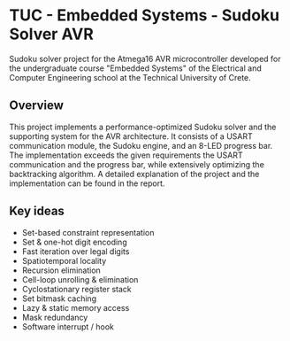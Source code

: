 # TUC - Embedded Systems - Sudoku Solver AVR
Sudoku solver project for the Atmega16 AVR microcontroller developed for the undergraduate course "Embedded Systems" of the Electrical and Computer Engineering school at the Technical University of Crete.

## Overview
This project implements a performance-optimized Sudoku solver and the supporting system for the AVR architecture. It consists of a USART communication module, the Sudoku engine, and an 8-LED progress bar. The implementation exceeds the given requirements the USART communication and the progress bar, while extensively optimizing the backtracking algorithm. A detailed explanation of the project and the implementation can be found in the report.

## Key ideas
- Set-based constraint representation
- Set & one-hot digit encoding
- Fast iteration over legal digits
- Spatiotemporal locality
- Recursion elimination
- Cell-loop unrolling & elimination
- Cyclostationary register stack
- Set bitmask caching
- Lazy & static memory access
- Mask redundancy 
- Software interrupt / hook

